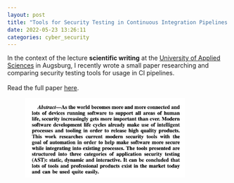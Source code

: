 ```yaml
---
layout: post
title: "Tools for Security Testing in Continuous Integration Pipelines 🛠"
date: 2022-05-23 13:26:11
categories: cyber_security
---
```


In the context of the lecture <strong>scientific writing</strong> at the <a target="_blank" href="https://www.hs-augsburg.de/">University of Applied Sciences</a> in Augsburg, I recently wrote a small paper researching and comparing security testing tools for usage in CI pipelines.
<br><br>Read the full paper <a href="/assets/Tools_for_Security_Testing_in_Continuous_Integration_Pipelines__Wager_Michael__Paper_v2.pdf" target=_blank>here</a>.

<div style="margin: 0 100px 0 40px">
    <a href="/assets/Tools_for_Security_Testing_in_Continuous_Integration_Pipelines__Wager_Michael__Paper_v2.pdf" target=_blank><img src="/assets/ci-abstract.png"></a>
</div>
